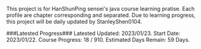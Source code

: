 This project is for HanShunPing sensei's java course learning pratise.
Each profile are chapter corresponding and separated.
Due to learning progress, this project will be daily updated by StanleyShen0104.

###Latested Progress###
Latested Updated: 2023/01/23.
Start Date: 2023/01/22.
Course Progress: 18 / 910.
Estimated Days Remain: 59 Days.